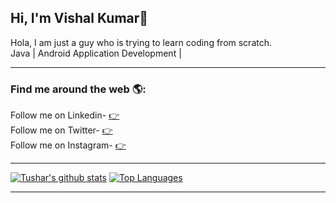 ## Hi, I'm Vishal Kumar👋
Hola, I am just a guy who is trying to learn coding from scratch.<br>
Java | Android Application Development |

<hr>

<h3> Find me around the web 🌎:</h3>
  Follow me on Linkedin- <a href="https://www.linkedin.com/in/tushar-srivastava-a52223191/" target="_blank">👉</a><br>
  Follow me on Twitter- <a href ="https://twitter.com/ekminuterukna" target="_blank">👉</a><br>
  Follow me on Instagram- <a href ="https://www.instagram.com/ekminuterukna" target="_blank">👉</a><br>
<hr>

[![Tushar's github stats](https://github-readme-stats.vercel.app/api?username=tusharsrivastava2904&show_icons=true&theme=graywhite)](https://github.com/tusharsrivastava2904/github-readme-stats)
[![Top Languages](https://github-readme-stats.vercel.app/api/top-langs/?username=tusharsrivastava2904&layout=compact&theme=vue)](https://github.com/tusharsrivastava2904/github-readme-stats)
 <hr>
